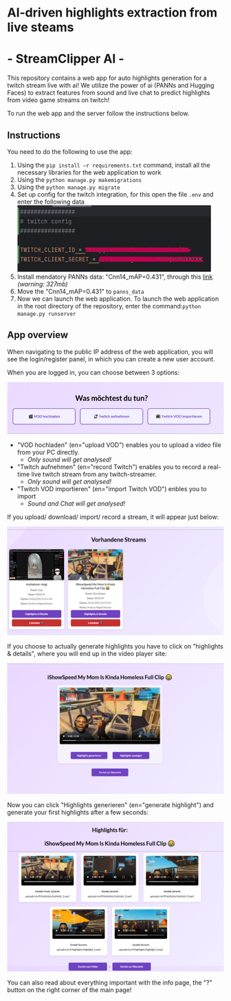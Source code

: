 # AI-driven highlights extraction from live steams
# - StreamClipper AI -

This repository contains a web app for auto highlights generation for a twitch stream live with ai!
We utilize the power of ai (PANNs and Hugging Faces) to extract features from sound and live chat to predict highlights from video game streams on twitch! <br>

To run the web app and the server follow the instructions below.

## Instructions

You need to do the following to use the app:


1. Using the `pip install –r requirements.txt` command, install all the necessary libraries for the web application to work
2. Using the `python manage.py makemigrations`
3. Using the `python manage.py migrate`
4. Set up config for the twitch integration, for this open the file `.env` and enter the following data
![](/images/twitch_config.png)
5. Install mendatory PANNs data: "Cnn14_mAP=0.431", through this [link](https://huggingface.co/thelou1s/panns-inference/blob/main/Cnn14_mAP%3D0.431.pth) *(warning: 327mb)*
6. Move the "Cnn14_mAP=0.431" to `panns_data`
7. Now we can launch the web application. To launch the web application in the root directory of the repository, enter the command:`python manage.py runserver`


## App overview

When navigating to the public IP address of the web application, you will see the login/register panel, in which you can create a new user account.

When you are logged in, you can choose between 3 options:

![](/images/three_options.png)

* "VOD hochladen" (en="upload VOD") enables you to upload a video file from your PC directly. 
  * *Only sound will get analysed!*
* "Twitch aufnehmen" (en="record Twitch") enables you to record a real-time live twitch stream from any twitch-streamer. 
  * *Only sound will get analysed!*
* "Twitch VOD importieren" (en="import Twitch VOD") enbles you to import
  * *Sound and Chat will get analysed!*


If you upload/ download/ import/ record a stream, it will appear just below:

![](/images/existing_streams.png)

If you choose to actually generate highlights you have to click on "highlights & details", where you will end up in the video player site:

![](/images/video_player.png)

Now you can click "Highlights generieren" (en="generate highlight") and generate your first highlights after a few seconds:

![](/images/generated_highlights.png)

You can also read about everything important with the info page, the "?" button on the right corner of the main page!